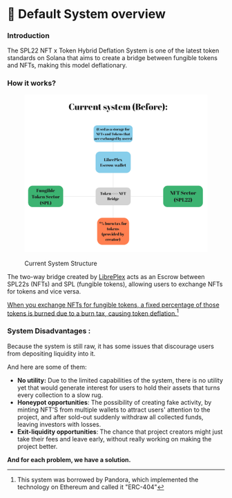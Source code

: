 # 🔎 Default System overview

### Introduction

The SPL22 NFT x Token Hybrid Deflation System is one of the latest token standards on Solana that aims to create a bridge between fungible tokens and NFTs, making this model deflationary.

### How it works?

<figure><img src=".gitbook/assets/image (2).png" alt=""><figcaption><p>Current System Structure</p></figcaption></figure>

The two-way bridge created by [LibrePlex](https://twitter.com/LibrePlex) acts as an Escrow between SPL22s (NFTs) and SPL (fungible tokens), allowing users to exchange NFTs for tokens and vice versa.

[When you exchange NFTs for fungible tokens, a fixed percentage of those tokens is burned due to a burn tax, causing token deflation.](#user-content-fn-1)[^1]

### System Disadvantages :

Because the system is still raw, it has some issues that discourage users from depositing liquidity into it.

And here are some of them:

* **No utility:** Due to the limited capabilities of the system, there is no utility yet that would generate interest for users to hold their assets that turns every collection to a slow rug.
* **Honeypot opportunities**: The possibility of creating fake activity, by minting NFT'S from multiple wallets to attract users' attention to the project, and after sold-out suddenly withdraw all collected funds, leaving investors with losses.
* **Exit-liquidity opportunities**: The chance that project creators might just take their fees and leave early, without really working on making the project better.

**And for each problem, we have a solution.**

[^1]: This system was borrowed by Pandora, which implemented the technology on Ethereum and called it "ERC-404"
